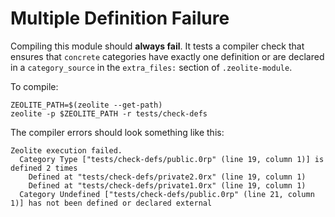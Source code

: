 # Multiple Definition Failure

Compiling this module should **always fail**. It tests a compiler check that
ensures that `concrete` categories have exactly one definition or are declared
in a `category_source` in the `extra_files:` section of `.zeolite-module`.

To compile:

```shell
ZEOLITE_PATH=$(zeolite --get-path)
zeolite -p $ZEOLITE_PATH -r tests/check-defs
```

The compiler errors should look something like this:

```text
Zeolite execution failed.
  Category Type ["tests/check-defs/public.0rp" (line 19, column 1)] is defined 2 times
    Defined at "tests/check-defs/private2.0rx" (line 19, column 1)
    Defined at "tests/check-defs/private1.0rx" (line 19, column 1)
  Category Undefined ["tests/check-defs/public.0rp" (line 21, column 1)] has not been defined or declared external
```
